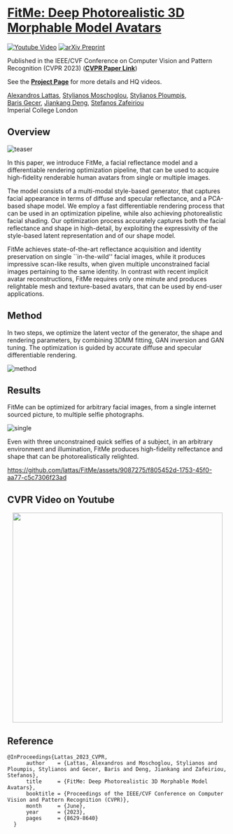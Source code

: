 # [FitMe: Deep Photorealistic 3D Morphable Model Avatars](https://alexlattas.com/fitme)
[![Youtube Video](https://img.shields.io/badge/Video-CVPR-lightgrey?logo=youtube)](https://youtu.be/73ZFDkZRRCk)
[![arXiv Preprint](https://img.shields.io/badge/arXiv-Paper-lightgrey?logo=arxiv)](https://arxiv.org/abs/2305.09641)

Published in the IEEE/CVF Conference on Computer Vision and Pattern Recognition (CVPR 2023) (__[CVPR Paper Link](https://openaccess.thecvf.com/content/CVPR2023/papers/Lattas_FitMe_Deep_Photorealistic_3D_Morphable_Model_Avatars_CVPR_2023_paper.pdf)__)

See the __[Project Page](https://alexlattas.com/fitme)__ for more details and HQ videos.

[Alexandros Lattas](https://alexlattas.com),
[Stylianos Moschoglou](https://www.doc.ic.ac.uk/~sm3515/),
[Stylianos Ploumpis](https://www.ploumpis.com/),<br>
[Baris Gecer](https://barisgecer.github.io),
[Jiankang Deng](https://jiankangdeng.github.io/),
[Stefanos Zafeiriou](https://www.imperial.ac.uk/people/s.zafeiriou)
<br/>
Imperial College London
<br/>

## Overview

![teaser](https://github.com/lattas/FitMe/assets/9087275/0313eb17-a63e-413b-83f0-85766e5ee8ad)

In this paper, we introduce FitMe, a facial reflectance model and a differentiable rendering optimization pipeline, that can be used to acquire high-fidelity renderable human avatars from single or multiple images.

The model consists of a multi-modal style-based generator, that captures facial appearance in terms of diffuse and specular reflectance, and a PCA-based shape model. We employ a fast differentiable rendering process that can be used in an optimization pipeline, while also achieving photorealistic facial shading. Our optimization process accurately captures both the facial reflectance and shape in high-detail, by exploiting the expressivity of the style-based latent representation and of our shape model.

FitMe achieves state-of-the-art reflectance acquisition and identity preservation on single ``in-the-wild'' facial images, while it produces impressive scan-like results, when given multiple unconstrained facial images pertaining to the same identity. In contrast with recent implicit avatar reconstructions, FitMe requires only one minute and produces relightable mesh and texture-based avatars, that can be used by end-user applications.

## Method
In two steps, we optimize the latent vector of the generator, the shape and rendering parameters, by combining 3DMM fitting, GAN inversion and GAN tuning. The optimization is guided by accurate diffuse and specular differentiable rendering.

![method](https://github.com/lattas/FitMe/assets/9087275/22381c13-8b03-47e7-97d7-c593ba9ba239)


## Results
FitMe can be optimized for arbitrary facial images, from a single internet sourced picture, to multiple selfie photographs.

![single](https://github.com/lattas/FitMe/assets/9087275/ec303a58-bf6b-4a7c-b5ca-8f70f5e86f43)

Even with three unconstrained quick selfies of a subject, in an arbitrary environment and illumination, FitMe produces high-fidelity relfectance and shape that can be photorealistically relighted.

https://github.com/lattas/FitMe/assets/9087275/f805452d-1753-45f0-aa77-c5c7306f23ad

## CVPR Video on Youtube
<div align="center">
      <a href="https://youtu.be/73ZFDkZRRCk">
         <img src="https://img.youtube.com/vi/73ZFDkZRRCk/0.jpg" width="480">
      </a>
</div>

## Reference
```
@InProceedings{Lattas_2023_CVPR,
      author    = {Lattas, Alexandros and Moschoglou, Stylianos and Ploumpis, Stylianos and Gecer, Baris and Deng, Jiankang and Zafeiriou, Stefanos},
      title     = {FitMe: Deep Photorealistic 3D Morphable Model Avatars},
      booktitle = {Proceedings of the IEEE/CVF Conference on Computer Vision and Pattern Recognition (CVPR)},
      month     = {June},
      year      = {2023},
      pages     = {8629-8640}
  }
```
